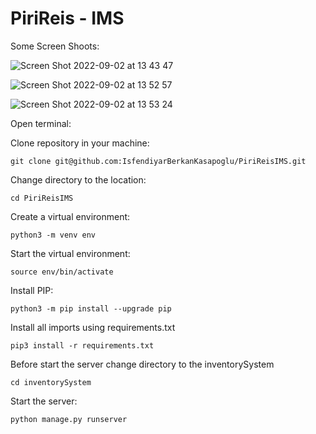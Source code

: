 # PiriReis - IMS

Some Screen Shoots:

![Screen Shot 2022-09-02 at 13 43 47](https://user-images.githubusercontent.com/84452695/188123997-d45f3851-6d32-44d4-9bf3-2dc273991f8e.png)

![Screen Shot 2022-09-02 at 13 52 57](https://user-images.githubusercontent.com/84452695/188124997-6a53c7b8-0fdb-4218-838c-0422675a368d.png)

![Screen Shot 2022-09-02 at 13 53 24](https://user-images.githubusercontent.com/84452695/188125005-50b55c0c-0d9c-4594-92d1-b1a660a6b114.png)




Open terminal:

Clone repository in your machine:
```
git clone git@github.com:IsfendiyarBerkanKasapoglu/PiriReisIMS.git
```

Change directory to the location:
```
cd PiriReisIMS
```

Create a virtual environment:
``` 
python3 -m venv env
```

Start the virtual environment:
```
source env/bin/activate
```
Install PIP:
```
python3 -m pip install --upgrade pip
```

Install all imports using requirements.txt
```
pip3 install -r requirements.txt 
```

Before start the server change directory to the inventorySystem
```
cd inventorySystem
```

Start the server:
```
python manage.py runserver
```


